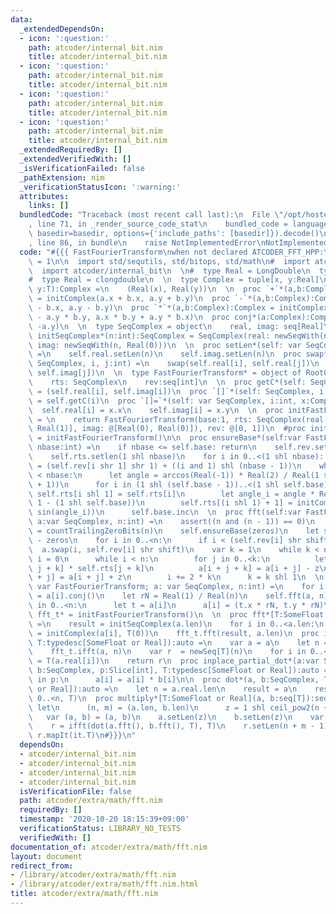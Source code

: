 ```yaml
---
data:
  _extendedDependsOn:
  - icon: ':question:'
    path: atcoder/internal_bit.nim
    title: atcoder/internal_bit.nim
  - icon: ':question:'
    path: atcoder/internal_bit.nim
    title: atcoder/internal_bit.nim
  - icon: ':question:'
    path: atcoder/internal_bit.nim
    title: atcoder/internal_bit.nim
  - icon: ':question:'
    path: atcoder/internal_bit.nim
    title: atcoder/internal_bit.nim
  _extendedRequiredBy: []
  _extendedVerifiedWith: []
  _isVerificationFailed: false
  _pathExtension: nim
  _verificationStatusIcon: ':warning:'
  attributes:
    links: []
  bundledCode: "Traceback (most recent call last):\n  File \"/opt/hostedtoolcache/Python/3.10.2/x64/lib/python3.10/site-packages/onlinejudge_verify/documentation/build.py\"\
    , line 71, in _render_source_code_stat\n    bundled_code = language.bundle(stat.path,\
    \ basedir=basedir, options={'include_paths': [basedir]}).decode()\n  File \"/opt/hostedtoolcache/Python/3.10.2/x64/lib/python3.10/site-packages/onlinejudge_verify/languages/nim.py\"\
    , line 86, in bundle\n    raise NotImplementedError\nNotImplementedError\n"
  code: "#{{{ FastFourierTransform\nwhen not declared ATCODER_FFT_HPP:\n  const ATCODER_FFT_HPP*\
    \ = 1\n\n  import std/sequtils, std/bitops, std/math\n#  import atcoder/extra/math/longdouble\n\
    \  import atcoder/internal_bit\n  \n#  type Real = LongDouble\n  type Real = float\n\
    #  type Real = clongdouble\n  \n  type Complex = tuple[x, y:Real]\n\n  proc initComplex*[S,T](x:S,\
    \ y:T):Complex =\n    (Real(x), Real(y))\n  \n  proc `+`*(a,b:Complex):Complex\
    \ = initComplex(a.x + b.x, a.y + b.y)\n  proc `-`*(a,b:Complex):Complex = initComplex(a.x\
    \ - b.x, a.y - b.y)\n  proc `*`*(a,b:Complex):Complex = initComplex(a.x * b.x\
    \ - a.y * b.y, a.x * b.y + a.y * b.x)\n  proc conj*(a:Complex):Complex = initComplex(a.x,\
    \ -a.y)\n  \n  type SeqComplex = object\n    real, imag: seq[Real]\n  \n  proc\
    \ initSeqComplex*(n:int):SeqComplex = SeqComplex(real: newSeqWith(n, Real(0)),\
    \ imag: newSeqWith(n, Real(0)))\n  \n  proc setLen*(self: var SeqComplex, n:int)\
    \ =\n    self.real.setLen(n)\n    self.imag.setLen(n)\n  proc swap*(self: var\
    \ SeqComplex, i, j:int) =\n    swap(self.real[i], self.real[j])\n    swap(self.imag[i],\
    \ self.imag[j])\n  \n  type FastFourierTransform* = object of RootObj\n    base:int\n\
    \    rts: SeqComplex\n    rev:seq[int]\n  \n  proc getC*(self: SeqComplex, i:int):Complex\
    \ = (self.real[i], self.imag[i])\n  proc `[]`*(self: SeqComplex, i:int):Complex\
    \ = self.getC(i)\n  proc `[]=`*(self: var SeqComplex, i:int, x:Complex) =\n  \
    \  self.real[i] = x.x\n    self.imag[i] = x.y\n  \n  proc initFastFourierTransform*():FastFourierTransform\
    \ = \n    return FastFourierTransform(base:1, rts: SeqComplex(real: @[Real(0),\
    \ Real(1)], imag: @[Real(0), Real(0)]), rev: @[0, 1])\n  #proc init(self:typedesc[FastFourierTransform]):auto\
    \ = initFastFourierTransform()\n\n  proc ensureBase*(self:var FastFourierTransform;\
    \ nbase:int) =\n    if nbase <= self.base: return\n    self.rev.setlen(1 shl nbase)\n\
    \    self.rts.setlen(1 shl nbase)\n    for i in 0..<(1 shl nbase): self.rev[i]\
    \ = (self.rev[i shr 1] shr 1) + ((i and 1) shl (nbase - 1))\n    while self.base\
    \ < nbase:\n      let angle = arccos(Real(-1)) * Real(2) / Real(1 shl (self.base\
    \ + 1))\n      for i in (1 shl (self.base - 1))..<(1 shl self.base):\n       \
    \ self.rts[i shl 1] = self.rts[i]\n        let angle_i = angle * Real(2 * i +\
    \ 1 - (1 shl self.base))\n        self.rts[(i shl 1) + 1] = initComplex(cos(angle_i),\
    \ sin(angle_i))\n      self.base.inc\n  \n  proc fft(self:var FastFourierTransform;\
    \ a:var SeqComplex, n:int) =\n    assert((n and (n - 1)) == 0)\n    let zeros\
    \ = countTrailingZeroBits(n)\n    self.ensureBase(zeros)\n    let shift = self.base\
    \ - zeros\n    for i in 0..<n:\n      if i < (self.rev[i] shr shift):\n      \
    \  a.swap(i, self.rev[i] shr shift)\n    var k = 1\n    while k < n:\n      var\
    \ i = 0\n      while i < n:\n        for j in 0..<k:\n          let z = a[i +\
    \ j + k] * self.rts[j + k]\n          a[i + j + k] = a[i + j] - z\n          a[i\
    \ + j] = a[i + j] + z\n        i += 2 * k\n      k = k shl 1\n  \n  proc ifft(self:\
    \ var FastFourierTransform; a: var SeqComplex, n:int) =\n    for i in 0..<n: a[i]\
    \ = a[i].conj()\n    let rN = Real(1) / Real(n)\n    self.fft(a, n)\n    for i\
    \ in 0..<n:\n      let t = a[i]\n      a[i] = (t.x * rN, t.y * rN)\n  \n  var\
    \ fft_t* = initFastFourierTransform()\n  \n  proc fft*[T:SomeFloat or Real](a:seq[T]):SeqComplex\
    \ =\n    result = initSeqComplex(a.len)\n    for i in 0..<a.len:\n      result[i]\
    \ = initComplex(a[i], T(0))\n    fft_t.fft(result, a.len)\n  proc ifft*(a:SeqComplex,\
    \ T:typedesc[SomeFloat or Real]):auto =\n    var a = a\n    let n = a.real.len\n\
    \    fft_t.ifft(a, n)\n    var r  = newSeq[T](n)\n    for i in 0..<n:\n      r[i]\
    \ = T(a.real[i])\n    return r\n  proc inplace_partial_dot*(a:var SeqComplex,\
    \ b:SeqComplex, p:Slice[int], T:typedesc[SomeFloat or Real]):auto =\n    for i\
    \ in p:\n      a[i] = a[i] * b[i]\n\n  proc dot*(a, b:SeqComplex, T:typedesc[SomeFloat\
    \ or Real]):auto =\n    let n = a.real.len\n    result = a\n    result.inplace_partial_dot(b,\
    \ 0..<n, T)\n  proc multiply*[T:SomeFloat or Real](a, b:seq[T]):seq[T] =\n   \
    \ let\n      (n, m) = (a.len, b.len)\n      z = 1 shl ceil_pow2(n + m - 1)\n \
    \   var (a, b) = (a, b)\n    a.setLen(z)\n    b.setLen(z)\n    var r = newSeq[T]()\n\
    \    r = ifft(dot(a.fft(), b.fft(), T), T)\n    r.setLen(n + m - 1)\n    return\
    \ r.mapIt(it.T)\n#}}}\n"
  dependsOn:
  - atcoder/internal_bit.nim
  - atcoder/internal_bit.nim
  - atcoder/internal_bit.nim
  - atcoder/internal_bit.nim
  isVerificationFile: false
  path: atcoder/extra/math/fft.nim
  requiredBy: []
  timestamp: '2020-10-20 18:15:39+09:00'
  verificationStatus: LIBRARY_NO_TESTS
  verifiedWith: []
documentation_of: atcoder/extra/math/fft.nim
layout: document
redirect_from:
- /library/atcoder/extra/math/fft.nim
- /library/atcoder/extra/math/fft.nim.html
title: atcoder/extra/math/fft.nim
---
```

